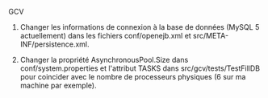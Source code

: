 GCV

1) Changer les informations de connexion à la base de données (MySQL 5 actuellement) dans 
les fichiers conf/openejb.xml et src/META-INF/persistence.xml.

2) Changer la propriété AsynchronousPool.Size dans conf/system.properties et l'attribut TASKS dans src/gcv/tests/TestFillDB
pour coincider avec le nombre de processeurs physiques (6 sur ma machine par exemple).
